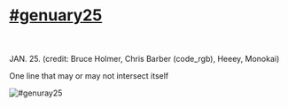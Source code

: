 # [#genuary25](https://genuary.art/prompts#jan25)</br></br>
JAN. 25. (credit: Bruce Holmer, Chris Barber (code_rgb), Heeey, Monokai)


One line that may or may not intersect itself

![#genuray25](https://github.com/user-attachments/assets/c969d10b-0319-48a2-ab2a-a11a84adb9bb)
